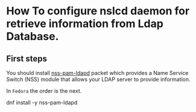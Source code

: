 # How To configure nslcd daemon for retrieve information from Ldap Database.

## First steps

You should install [nss-pam-ldapd](https://arthurdejong.org/nss-pam-ldapd/) packet  which provides a Name Service Switch (NSS) module that allows your LDAP server to provide information.

In `Fedora` the order is the next.

 dnf install -y nss-pam-ldapd
